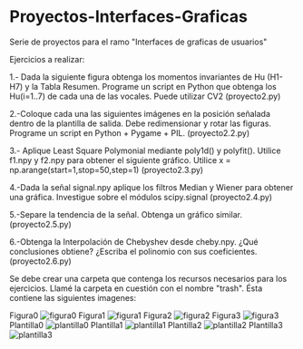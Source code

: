 # Proyectos-Interfaces-Graficas
Serie de proyectos para el ramo "Interfaces de graficas de usuarios"

Ejercicios a realizar:

1.- Dada la siguiente figura obtenga los momentos invariantes de Hu (H1-H7) y la Tabla Resumen.
Programe un script en Python que obtenga los Hu(i=1..7) de cada una de las vocales. Puede utilizar CV2  (proyecto2.py)

2.-Coloque cada una las siguientes imágenes en la posición señalada dentro de la plantilla de salida. 
Debe redimensionar y rotar las figuras. Programe un script en Python + Pygame + PIL. (proyecto2.2.py)

3.- Aplique Least Square Polymonial mediante poly1d() y polyfit(). Utilice f1.npy y f2.npy para 
obtener el siguiente gráfico. Utilice x = np.arange(start=1,stop=50,step=1) (proyecto2.3.py)

4.-Dada la señal signal.npy aplique los filtros Median y Wiener para obtener una gráfica. 
Investigue sobre el módulos scipy.signal (proyecto2.4.py)

5.-Separe la tendencia de la señal. Obtenga un gráfico similar. (proyecto2.5.py)

6.-Obtenga la Interpolación de Chebyshev desde cheby.npy. ¿Qué conclusiones obtiene? ¿Escriba el 
polinomio con sus coeficientes. (proyecto2.6.py)




Se debe crear una carpeta que contenga los recursos necesarios para los ejercicios. Llamé la carpeta en cuestión con el nombre "trash". Ésta contiene las siguientes imagenes: 

Figura0 
![figura0](https://user-images.githubusercontent.com/43975051/210419371-f1c92efe-8121-48e6-9c69-2f33cfd83095.png)
Figura1
![figura1](https://user-images.githubusercontent.com/43975051/210419377-4c6c7f9c-9562-4609-80f4-e81dd2fac0a6.png)
Figura2
![figura2](https://user-images.githubusercontent.com/43975051/210419378-7cea7ab3-2ef4-48b3-ab6d-c110cce3a276.png)
Figura3
![figura3](https://user-images.githubusercontent.com/43975051/210419381-7b32f77f-fad1-468d-9200-5200bb50cdd5.png)
Plantilla0
![plantilla0](https://user-images.githubusercontent.com/43975051/210419383-d7bb7762-6a08-4c17-aa3d-6fba107cbe01.png)
Plantilla1
![plantilla1](https://user-images.githubusercontent.com/43975051/210419387-5f528eb8-b3b6-4026-af89-3d8d57bea8f5.png)
Plantilla2
![plantilla2](https://user-images.githubusercontent.com/43975051/210419388-0741331c-71a8-4246-843d-3f2fd3bbf1da.png)
Plantilla3
![plantilla3](https://user-images.githubusercontent.com/43975051/210419389-0cc3aa1a-3c5f-4f0e-aaee-12dfa7d51104.png)

